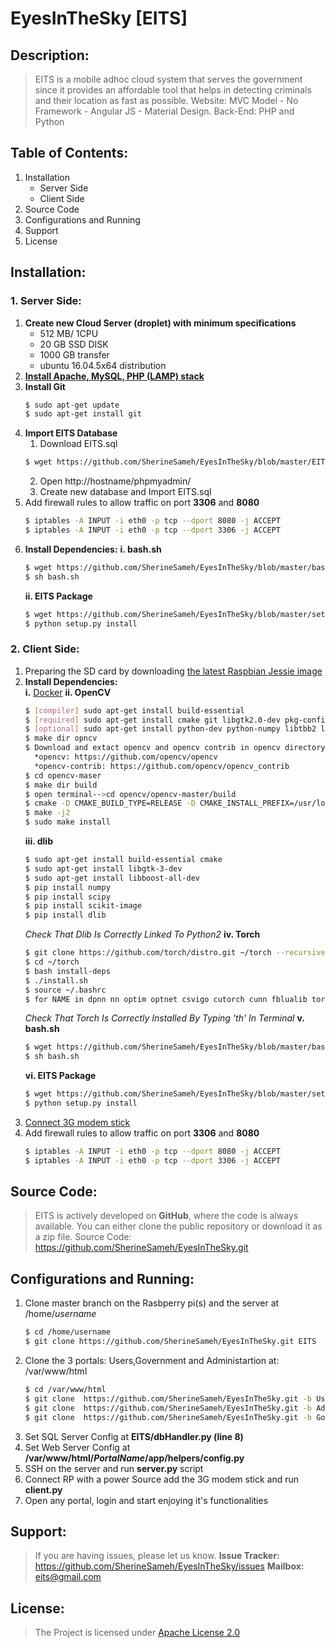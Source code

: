 [logo]: https://github.com/SherineSameh/EyesInTheSky/blob/Users/public/assets/img/icon.png
# EyesInTheSky [EITS]
## Description:

>EITS is a mobile adhoc cloud system that serves the government since it provides an affordable tool that helps in detecting criminals and their location as fast as possible.
>Website: MVC Model - No Framework - Angular JS - Material Design.
>Back-End: PHP and Python

## Table of Contents:
1. Installation
      * Server Side
      * Client Side
2. Source Code
3. Configurations and Running
4. Support
5. License


## Installation:
### 1. Server Side:
1. **Create new Cloud Server (droplet) with minimum specifications**
    * 512 MB/ 1CPU
    * 20 GB SSD DISK
    * 1000 GB transfer
    * ubuntu 16.04.5x64 distribution
2. [**Install Apache, MySQL, PHP (LAMP) stack**](https://www.digitalocean.com/community/tutorials/how-to-install-linux-apache-mysql-php-lamp-stack-on-ubuntu-16-04)
3. **Install Git**
      ```bash
      $ sudo apt-get update
      $ sudo apt-get install git
      ```
4. **Import EITS Database**
     1. Download EITS.sql
    ```bash
    $ wget https://github.com/SherineSameh/EyesInTheSky/blob/master/EITS.sql
    ```
      2. Open http://hostname/phpmyadmin/
      3. Create new database and Import EITS.sql
5. Add firewall rules to allow traffic on port **3306** and **8080**
      ```bash
      $ iptables -A INPUT -i eth0 -p tcp --dport 8080 -j ACCEPT
      $ iptables -A INPUT -i eth0 -p tcp --dport 3306 -j ACCEPT
      ```  
6. **Install Dependencies:**
    **i. bash.sh**
    ```bash
    $ wget https://github.com/SherineSameh/EyesInTheSky/blob/master/bash.sh
    $ sh bash.sh
    ```
    **ii. EITS Package**
    ```bash
    $ wget https://github.com/SherineSameh/EyesInTheSky/blob/master/setup.py
    $ python setup.py install
    ```
### 2. Client Side:
1. Preparing the SD card by downloading [the latest Raspbian Jessie image](https://www.raspberrypi.org/downloads/raspbian/)
2. **Install Dependencies:**   
  **i.** [Docker](https://blog.alexellis.io/getting-started-with-docker-on-raspberry-pi/)
  **ii. OpenCV**
      ```bash
      $ [compiler] sudo apt-get install build-essential
      $ [required] sudo apt-get install cmake git libgtk2.0-dev pkg-config libavcodec-dev libavformat-dev libswscale-dev
      $ [optional] sudo apt-get install python-dev python-numpy libtbb2 libtbb-dev libjpeg-dev libpng-dev libtiff-dev libjasper-dev libdc1394-22-dev
      $ make dir opncv
      $ Download and extact opencv and opencv contrib in opencv directory:
        *opencv: https://github.com/opencv/opencv
        *opencv-contrib: https://github.com/opencv/opencv_contrib
      $ cd opencv-maser
      $ make dir build
      $ open terminal-->cd opencv/opencv-master/build
      $ cmake -D CMAKE_BUILD_TYPE=RELEASE -D CMAKE_INSTALL_PREFIX=/usr/local -D INSTALL_C_EXAMPLES=OFF -D INSTALL_PYTHON_EXAMPLES=ON -D BUILD_EXAMPLES=ON -D OPENCV_EXTRA_MODULES_PATH=/home/sherif/opencv/opencv_contrib-master /modules /home/sherif/opencv/opencv-master/modules
      $ make -j2
      $ sudo make install
      ```
      **iii. dlib**
      ```bash
      $ sudo apt-get install build-essential cmake
      $ sudo apt-get install libgtk-3-dev
      $ sudo apt-get install libboost-all-dev
      $ pip install numpy
      $ pip install scipy
      $ pip install scikit-image
      $ pip install dlib
      ```
      *Check That Dlib Is Correctly Linked To Python2*
      **iv. Torch**
      ```bash
      $ git clone https://github.com/torch/distro.git ~/torch --recursive
      $ cd ~/torch
      $ bash install-deps
      $ ./install.sh
      $ source ~/.bashrc
      $ for NAME in dpnn nn optim optnet csvigo cutorch cunn fblualib torchx tds; do luarocks install $NAME; done
      ```
      *Check That Torch Is Correctly Installed By Typing 'th' In Terminal*
      **v. bash.sh**
      ```bash
      $ wget https://github.com/SherineSameh/EyesInTheSky/blob/master/bash.sh
      $ sh bash.sh
      ```
      **vi. EITS Package**
      ```bash
      $ wget https://github.com/SherineSameh/EyesInTheSky/blob/master/setup.py
      $ python setup.py install
      ```
3. [Connect 3G modem stick](https://www.thefanclub.co.za/how-to/how-setup-usb-3g-modem-raspberry-pi-using-usbmodeswitch-and-wvdial)
4. Add firewall rules to allow traffic on port **3306** and **8080**
      ```bash
      $ iptables -A INPUT -i eth0 -p tcp --dport 8080 -j ACCEPT
      $ iptables -A INPUT -i eth0 -p tcp --dport 3306 -j ACCEPT
      ```  
## Source Code:
>EITS is actively developed on **GitHub**, where the code is always available.
>You can either clone the public repository or download it as a zip file.
>Source Code: https://github.com/SherineSameh/EyesInTheSky.git

## Configurations and Running:
1. Clone master branch on the Rasbperry pi(s) and the server at /home/_username_
    ```bash
    $ cd /home/username
    $ git clone https://github.com/SherineSameh/EyesInTheSky.git EITS
    ```
2. Clone the 3 portals: Users,Government and Administartion at: /var/www/html
    ```bash
    $ cd /var/www/html
    $ git clone  https://github.com/SherineSameh/EyesInTheSky.git -b Users EyesInTheSky
    $ git clone  https://github.com/SherineSameh/EyesInTheSky.git -b Administartion eits-administration
    $ git clone  https://github.com/SherineSameh/EyesInTheSky.git -b Government eits-government
    ```
3. Set SQL Server Config at **EITS/dbHandler.py (line 8)**
4. Set Web Server Config at **/var/www/html/_PortalName_/app/helpers/config.py**
5. SSH on the server and run **server.py** script
6. Connect RP with a power Source add the 3G modem stick and run **client.py**
7. Open any portal, login and start enjoying it's functionalities

## Support:
>If you are having issues, please let us know.
>**Issue Tracker:** https://github.com/SherineSameh/EyesInTheSky/issues
>**Mailbox:** eits@gmail.com

## License:
>The Project is licensed under [Apache License 2.0](http://www.apache.org/licenses/)
